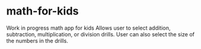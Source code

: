 # math-for-kids
 Work in progress math app for kids
 Allows user to select addition, subtraction, multiplication, or division drills.
 User can also select the size of the numbers in the drills.
